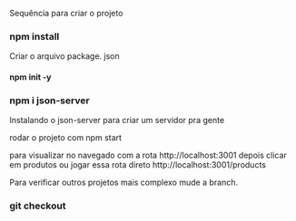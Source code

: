 Sequência para criar o projeto
### npm install
Criar o arquivo package. json 
#### npm init -y


###  npm i json-server
Instalando o json-server para criar um servidor pra gente

rodar o projeto com npm start 

para visualizar no navegado com a rota http://localhost:3001
depois clicar em produtos ou jogar essa rota direto http://localhost:3001/products


Para verificar outros projetos mais complexo mude a branch.
### git checkout <nome-branch>